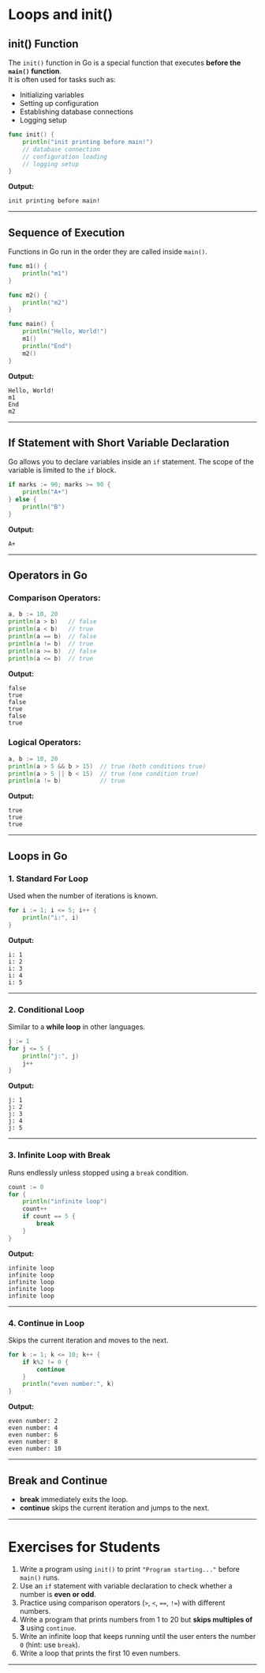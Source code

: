 # Loops and init()


## init() Function

The `init()` function in Go is a special function that executes **before
the `main()` function**.\
It is often used for tasks such as:

-   Initializing variables
-   Setting up configuration
-   Establishing database connections
-   Logging setup

``` go
func init() {
    println("init printing before main!")
    // database connection
    // configuration loading
    // logging setup
}
```

**Output:**

    init printing before main!

------------------------------------------------------------------------

## Sequence of Execution

Functions in Go run in the order they are called inside `main()`.

``` go
func m1() {
    println("m1")
}

func m2() {
    println("m2")
}

func main() {
    println("Hello, World!")
    m1()
    println("End")
    m2()
}
```

**Output:**

    Hello, World!
    m1
    End
    m2

------------------------------------------------------------------------

## If Statement with Short Variable Declaration

Go allows you to declare variables inside an `if` statement. The scope
of the variable is limited to the `if` block.

``` go
if marks := 90; marks >= 90 {
    println("A+")
} else {
    println("B")
}
```

**Output:**

    A+

------------------------------------------------------------------------

## Operators in Go

### Comparison Operators:

``` go
a, b := 10, 20
println(a > b)   // false
println(a < b)   // true
println(a == b)  // false
println(a != b)  // true
println(a >= b)  // false
println(a <= b)  // true
```

**Output:**

    false
    true
    false
    true
    false
    true

### Logical Operators:

``` go
a, b := 10, 20
println(a > 5 && b > 15)  // true (both conditions true)
println(a > 5 || b < 15)  // true (one condition true)
println(a != b)           // true
```

**Output:**

    true
    true
    true

------------------------------------------------------------------------

## Loops in Go

### 1. Standard For Loop

Used when the number of iterations is known.

``` go
for i := 1; i <= 5; i++ {
    println("i:", i)
}
```

**Output:**

    i: 1
    i: 2
    i: 3
    i: 4
    i: 5

------------------------------------------------------------------------

### 2. Conditional Loop

Similar to a **while loop** in other languages.

``` go
j := 1
for j <= 5 {
    println("j:", j)
    j++
}
```

**Output:**

    j: 1
    j: 2
    j: 3
    j: 4
    j: 5

------------------------------------------------------------------------

### 3. Infinite Loop with Break

Runs endlessly unless stopped using a `break` condition.

``` go
count := 0
for {
    println("infinite loop")
    count++
    if count == 5 {
        break
    }
}
```

**Output:**

    infinite loop
    infinite loop
    infinite loop
    infinite loop
    infinite loop

------------------------------------------------------------------------

### 4. Continue in Loop

Skips the current iteration and moves to the next.

``` go
for k := 1; k <= 10; k++ {
    if k%2 != 0 {
        continue
    }
    println("even number:", k)
}
```

**Output:**

    even number: 2
    even number: 4
    even number: 6
    even number: 8
    even number: 10

------------------------------------------------------------------------

## Break and Continue

-   **break**  immediately exits the loop.
-   **continue**  skips the current iteration and jumps to the next.

------------------------------------------------------------------------

# Exercises for Students

1.  Write a program using `init()` to print `"Program starting..."`
    before `main()` runs.
2.  Use an `if` statement with variable declaration to check whether a
    number is **even or odd**.
3.  Practice using comparison operators (`>`, `<`, `==`, `!=`) with
    different numbers.
4.  Write a program that prints numbers from 1 to 20 but **skips
    multiples of 3** using `continue`.
5.  Write an infinite loop that keeps running until the user enters the
    number `0` (hint: use `break`).
6.  Write a loop that prints the first 10 even numbers.

------------------------------------------------------------------------

